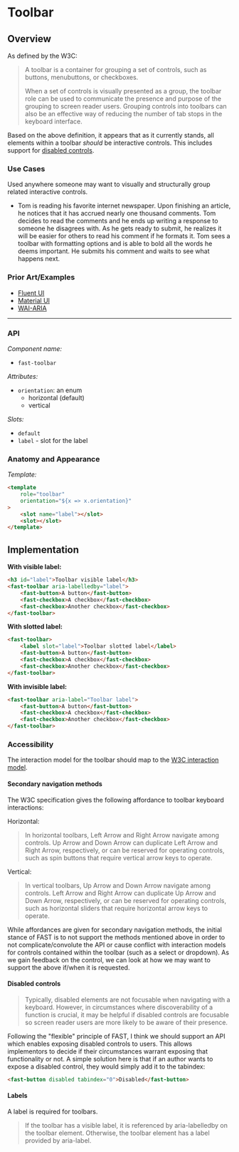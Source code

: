 # Toolbar

## Overview

As defined by the W3C:

> A toolbar is a container for grouping a set of controls, such as buttons, menubuttons, or checkboxes.
>
> When a set of controls is visually presented as a group, the toolbar role can be used to communicate the presence and purpose of the grouping to screen reader users. Grouping controls into toolbars can also be an effective way of reducing the number of tab stops in the keyboard interface.

Based on the above definition, it appears that as it currently stands, all elements within a toolbar _should_ be interactive controls. This includes support for [disabled controls](#disabled-controls).

### Use Cases

Used anywhere someone may want to visually and structurally group related interactive controls.

- Tom is reading his favorite internet newspaper. Upon finishing an article, he notices that it has accrued nearly one thousand comments. Tom decides to read the comments and he ends up writing a response to someone he disagrees with. As he gets ready to submit, he realizes it will be easier for others to read his comment if he formats it. Tom sees a toolbar with formatting options and is able to bold all the words he deems important. He submits his comment and waits to see what happens next.

### Prior Art/Examples

- [Fluent UI](https://fluentsite.z22.web.core.windows.net/components/toolbar/definition)
- [Material UI](https://material-ui.com/api/toolbar/)
- [WAI-ARIA](https://w3c.github.io/aria-practices/examples/toolbar/toolbar.html)

---

### API

*Component name:*

- `fast-toolbar`

*Attributes:*

- `orientation`: an enum
  - horizontal (default)
  - vertical

*Slots:*

- `default`
- `label` - slot for the label

### Anatomy and Appearance

*Template:*

```html
<template
    role="toolbar"
    orientation="${x => x.orientation}"
>
    <slot name="label"></slot>
    <slot></slot>
</template>
```

## Implementation

**With visible label:**

```html
<h3 id="label">Toolbar visible label</h3>
<fast-toolbar aria-labelledby="label">
    <fast-button>A button</fast-button>
    <fast-checkbox>A checkbox</fast-checkbox>
    <fast-checkbox>Another checkbox</fast-checkbox>
</fast-toolbar>
```

**With slotted label:**

```html
<fast-toolbar>
    <label slot="label">Toolbar slotted label</label>
    <fast-button>A button</fast-button>
    <fast-checkbox>A checkbox</fast-checkbox>
    <fast-checkbox>Another checkbox</fast-checkbox>
</fast-toolbar>
```

**With invisible label:**

```html
<fast-toolbar aria-label="Toolbar label">
    <fast-button>A button</fast-button>
    <fast-checkbox>A checkbox</fast-checkbox>
    <fast-checkbox>Another checkbox</fast-checkbox>
</fast-toolbar>
```

### Accessibility

The interaction model for the toolbar should map to the [W3C interaction model](https://w3c.github.io/aria-practices/#toolbar).

#### Secondary navigation methods

The W3C specification gives the following affordance to toolbar keyboard interactions:

Horizontal:

> In horizontal toolbars, Left Arrow and Right Arrow navigate among controls. Up Arrow and Down Arrow can duplicate Left Arrow and Right Arrow, respectively, or can be reserved for operating controls, such as spin buttons that require vertical arrow keys to operate.

Vertical:

> In vertical toolbars, Up Arrow and Down Arrow navigate among controls. Left Arrow and Right Arrow can duplicate Up Arrow and Down Arrow, respectively, or can be reserved for operating controls, such as horizontal sliders that require horizontal arrow keys to operate.

While affordances are given for secondary navigation methods, the initial stance of FAST is to not support the methods mentioned above in order to not complicate/convolute the API or cause conflict with interaction models for controls contained within the toolbar (such as a select or dropdown). As we gain feedback on the control, we can look at how we may want to support the above if/when it is requested.

#### Disabled controls

> Typically, disabled elements are not focusable when navigating with a keyboard. However, in circumstances where discoverability of a function is crucial, it may be helpful if disabled controls are focusable so screen reader users are more likely to be aware of their presence.

Following the "flexible" principle of FAST, I think we should support an API which enables exposing disabled controls to users. This allows implementors to decide if their circumstances warrant exposing that functionality or not. A simple solution here is that if an author wants to expose a disabled control, they would simply add it to the tabindex:

```html
<fast-button disabled tabindex="0">Disabled</fast-button>
```

#### Labels

A label is required for toolbars.
> If the toolbar has a visible label, it is referenced by aria-labelledby on the toolbar element. Otherwise, the toolbar element has a label provided by aria-label.
